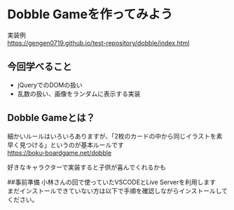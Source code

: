 # Dobble Gameを作ってみよう
実装例  
https://gengen0719.github.io/test-repository/dobble/index.html

## 今回学べること
- jQueryでのDOMの扱い
- 乱数の扱い、画像をランダムに表示する実装

## Dobble Gameとは？
細かいルールはいろいろありますが、「2枚のカードの中から同じイラストを素早く見つける」というのが基本ルールです  
https://boku-boardgame.net/dobble
  
好きなキャラクターで実装すると子供が喜んでくれるかも

##事前準備
小林さんの回で使っていたVSCODEとLive Serverを利用します  
まだインストールできていない方は以下で手順を確認しながらインストールしてください。

